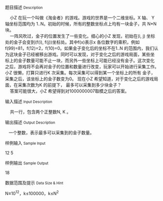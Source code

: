 <div class="panel panel-default">
<div class="area-title">
<span>
题目描述
<small>Description</small>
</span></div>
<div class="panel-body">

<p>    小Z 在玩一个叫做《淘金者》的游戏。游戏的世界是一个二维坐标。X 轴、 Y 轴坐标范围均为 1..N。初始的时候，所有的整数坐标点上均有一块金子，共 N*N 块。 <br>    一阵风吹过，金子的位置发生了一些变化。细心的小Z 发现，初始在(i, j) 坐标处的金子会变到(f(i), f(j))坐标处。其中f(x)表示x 各位数字的乘积，例如 f(99)=81，f(12)=2，f(10)=0。如果金子变化后的坐标不在1..N 的范围内，我们认 为这块金子已经被移出游戏。同时可以发现，对于变化之后的游戏局面，某些坐 标上的金子数量可能不止一块，而另外一些坐标上可能已经没有金子。这次变化 之后，游戏将不会再对金子的位置和数量进行改变，玩家可以开始进行采集工作。 小Z 很懒，打算只进行K 次采集。每次采集可以得到某一个坐标上的所有 金子，采集之后，该坐标上的金子数变为0。 现在小Z 希望知道，对于变化之后的游戏局面，在采集次数为K 的前提下， 最多可以采集到多少块金子？ <br><span style="">    答案可能很大，小Z 希望得到对1000000007取模之后的答案。</span></p>

</div>
</div>

<div class="panel panel-default">
<div class="area-title">
<span>
输入描述
<small>Input Description</small>
</span></div>
<div class="panel-body">
<p>    共一行，包含两个正整数N, K 。</p>

</div>
</div>
<div  class="panel panel-default">
<div class="area-title">
<span>
输出描述
<small>Output Description</small>
</span></div>
<div class="panel-body">

<p>&nbsp; &nbsp;一个整数，表示最多可以采集到的金子数量。&nbsp;</p>

</div>
</div>


<div class="panel panel-default">
<div class="area-title">
<span>
样例输入
<small>Sample Input</small>
</span></div>
<div class="panel-body">
<p>12 5 </p>

</div>
</div>

<div class="panel panel-default">
<div class="area-title">
<span>
样例输出
<small>Sample Output</small>
</span></div>
<div class="panel-body">
<p>18</p>

</div>
</div>

<div class="panel panel-default">
<div class="area-title">
<span>
数据范围及提示
<small>Data Size & Hint</small>
</span></div>
<div class="panel-body">
<p>N≤10<sup>12</sup>，k≤100000，k≤N<sup>2</sup></p>
</div>
</div>